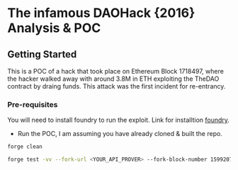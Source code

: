 # The infamous DAOHack {2016} Analysis & POC 

## Getting Started

This is a POC of a hack that took place on Ethereum Block 1718497, where the hacker walked away with around 3.8M in ETH exploiting the TheDAO contract by draing funds. This attack was the first incident for re-entrancy.

### Pre-requisites

You will need to install foundry to run the exploit. Link for installtion [foundry](https://github.com/foundry-rs/foundry).


- Run the POC, I am assuming you have already cloned & built the repo.
```sh
forge clean 

forge test -vv --fork-url <YOUR_API_PROVER> --fork-block-number 1599207 -m testDaoHack
```